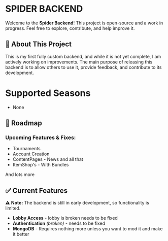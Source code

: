 # SPIDER BACKEND

Welcome to the **Spider Backend**! This project is open-source and a work in progress. Feel free to explore, contribute, and help improve it.

## 🚀 About This Project

This is my first fully custom backend, and while it is not yet complete, I am actively working on improvements. The main purpose of releasing this backend is to allow others to use it, provide feedback, and contribute to its development.

# Supported Seasons
- None

## 📌 Roadmap

### Upcoming Features & Fixes:

- Tournaments
- Account Creation
- ContentPages - News and all that
- ItemShop's - With Bundles

And lots more

## ✅ Current Features

⚠ **Note:** The backend is still in early development, so functionality is limited.

- **Lobby Access** - lobby is broken needs to be fixed
- **Authentication** *(broken)* - needs to be fixed
- **MongoDB** - Requires nothing more unless you want to mod it and make it better
